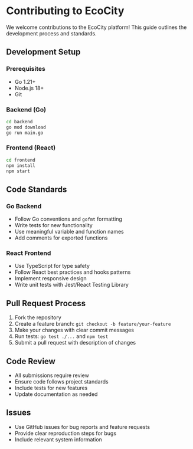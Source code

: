 # Contributing to EcoCity

We welcome contributions to the EcoCity platform! This guide outlines the development process and standards.

## Development Setup

### Prerequisites
- Go 1.21+
- Node.js 18+
- Git

### Backend (Go)
```bash
cd backend
go mod download
go run main.go
```

### Frontend (React)
```bash
cd frontend
npm install
npm start
```

## Code Standards

### Go Backend
- Follow Go conventions and `gofmt` formatting
- Write tests for new functionality
- Use meaningful variable and function names
- Add comments for exported functions

### React Frontend
- Use TypeScript for type safety
- Follow React best practices and hooks patterns
- Implement responsive design
- Write unit tests with Jest/React Testing Library

## Pull Request Process

1. Fork the repository
2. Create a feature branch: `git checkout -b feature/your-feature`
3. Make your changes with clear commit messages
4. Run tests: `go test ./...` and `npm test`
5. Submit a pull request with description of changes

## Code Review

- All submissions require review
- Ensure code follows project standards
- Include tests for new features
- Update documentation as needed

## Issues

- Use GitHub issues for bug reports and feature requests
- Provide clear reproduction steps for bugs
- Include relevant system information 